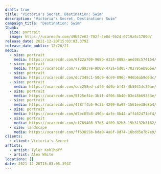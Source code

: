 ```yaml
---
draft: true
title: "Victoria's Secret, Destination: Swim"
description: "Victoria's Secret, Destination: Swim"
campaign_title: "Destination: Swim"
thumb:
  size: portrait
  image: https://ucarecdn.com/49b57e62-702f-4e0d-9b24-0719a6c1709d/
release_date: 2021-12-20T15:03:03.379Z
release_date_public: 12/20/21
media:
  - size: portrait
    media: https://ucarecdn.com/6f22a709-968b-4324-808a-aed08c574154/
  - size: portrait
    media: https://ucarecdn.com/723d937e-9b08-472a-bd05-702795eb86be/
  - size: portrait
    media: https://ucarecdn.com/dc7348c1-50c9-4ce9-896c-946b6ab9d6dc/
  - size: portrait
    media: https://ucarecdn.com/cdc258ed-cdf6-4d9b-bf43-4b50414c39ae/
  - size: portrait
    media: https://ucarecdn.com/5f25ef4e-3b1f-4f06-8b40-03e48b69333e/
  - size: portrait
    media: https://ucarecdn.com/4f8ff4b5-9c35-4299-8a97-1561ee38e8b4/
  - size: portrait
    media: https://ucarecdn.com/d7ec05b8-490a-4afe-8b44-aff462471ef4/
  - size: portrait
    media: https://ucarecdn.com/cf769408-97d5-4f09-82b3-19b3132b3162/
  - size: landscape
    media: https://ucarecdn.com/ff63855b-bda0-4a6f-8d74-10bdd5e7b7e9/
clients:
  - client: Victoria's Secret
artists:
  - artist: Tyler Kohlhoff
  - artist: Alex White
locations: []
date: 2021-12-20T15:03:03.394Z
---
```

